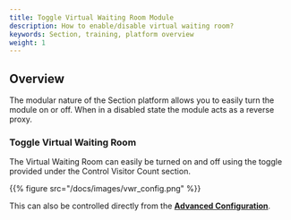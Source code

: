 ```yaml
---
title: Toggle Virtual Waiting Room Module
description: How to enable/disable virtual waiting room?
keywords: Section, training, platform overview
weight: 1
---
```


## Overview

The modular nature of the Section platform allows you to easily turn the module on or off. When in a disabled state the module acts as a reverse proxy.


### Toggle Virtual Waiting Room

The Virtual Waiting Room can easily be turned on and off using the toggle provided under the Control Visitor Count section.

{{% figure src="/docs/images/vwr_config.png" %}}

This can also be controlled directly from the **[Advanced Configuration](/docs/modules/virtual-waiting-room/reference/virtual-waiting-room-advanced-configuration/)**.